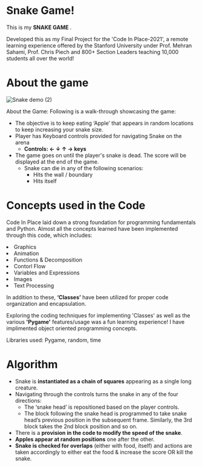 # Snake Game!
This is my <b> SNAKE GAME
</b>.

Developed this as my Final Project for the 'Code In Place-2021'</a>, a remote learning experience offered by the Stanford University under Prof. Mehran Sahami, Prof. Chris Piech and 800+ Section Leaders teaching 10,000 students all over the world!

# About the game

![Snake demo  (2)](https://user-images.githubusercontent.com/77860201/120502870-6cc6f180-c3e0-11eb-92e6-e0ad04cdf4fa.png)

About the Game:
Following is a walk-through showcasing the game:
<ul>
<li>The objective is to keep eating ‘Apple’ that appears in random locations to keep increasing your snake size.</li>
<li>Player has Keyboard controls provided for navigating Snake on the arena
<ul>
<li><strong>Controls: ← ↓ ↑ →   keys</strong></li>
</ul>
</li>
<li>The game goes on until the player's snake is dead. The score will be displayed at the end of the game.
<ul>
<li>Snake can die in any of the following scenarios:
<ul>
<li>Hits the wall / boundary</li>
<li>Hits itself</li>
</ul>
</li>
</ul>
</li>
</ul>
  
       
# Concepts used in the Code
  Code In Place laid down a strong foundation for programming fundamentals and Python. Almost all the concepts learned have been implemented through this code, which includes:

<li>Graphics
<li>Animation
<li>Functions & Decomposition
<li>Contorl Flow
<li>Variables and Expressions
<li>Images
<li>Text Processing </li>


In addition to these, <b>‘Classes’</b> have been utilized for proper code organization and encapsulation.

Exploring the coding techniques for implementing 'Classes' as well as the various <b>'Pygame'</b> features/usage was a fun learning experience! I have implimented object oriented programming concepts.

Libraries used: Pygame, random, time

# Algorithm

<ul>
<li>Snake is <strong>instantiated as a chain of squares</strong> appearing as a single long creature.</li>
<li>Navigating through the controls turns the snake in any of the four directions:
<ul>
<li>The ‘snake head’ is repositioned based on the player controls.</li>
<li>The block following the snake head is programmed to take snake head’s previous position in the subsequent frame. Similarly, the 3rd block takes the 2nd block position and so on.</li>
</ul>
</li>
<li>There is a <strong>provision in the code to modify the speed of the snake</strong>.</li>
<li><strong>Apples appear at random positions</strong> one after the other.</li>
<li><strong>Snake is checked for overlaps</strong> (either with food, itself) and actions are taken accordingly to either eat the food &amp; increase the score OR kill the snake.</li>
</ul>

